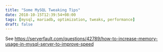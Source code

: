 ```yaml
---
title: "Some MySQL Tweaking Tips"
date: 2018-10-15T12:39:54+08:00
tags: [mysql, mariadb, optimization, tweaks, performance]
draft: false
---
```


See https://serverfault.com/questions/42789/how-to-increase-memory-usage-in-mysql-server-to-improve-speed


